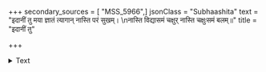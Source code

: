 +++
secondary_sources = [ "MSS_5966",]
jsonClass = "Subhaashita"
text = "इदानीं तु मया ज्ञातं त्यागान् नास्ति परं सुखम्।  \nनास्ति विद्यासमं चक्षुर् नास्ति चक्षुःसमं बलम्॥"
title = "इदानीं तु"

+++

<details><summary>Text</summary>

इदानीं तु मया ज्ञातं त्यागान् नास्ति परं सुखम्।  
नास्ति विद्यासमं चक्षुर् नास्ति चक्षुःसमं बलम्॥
</details>
